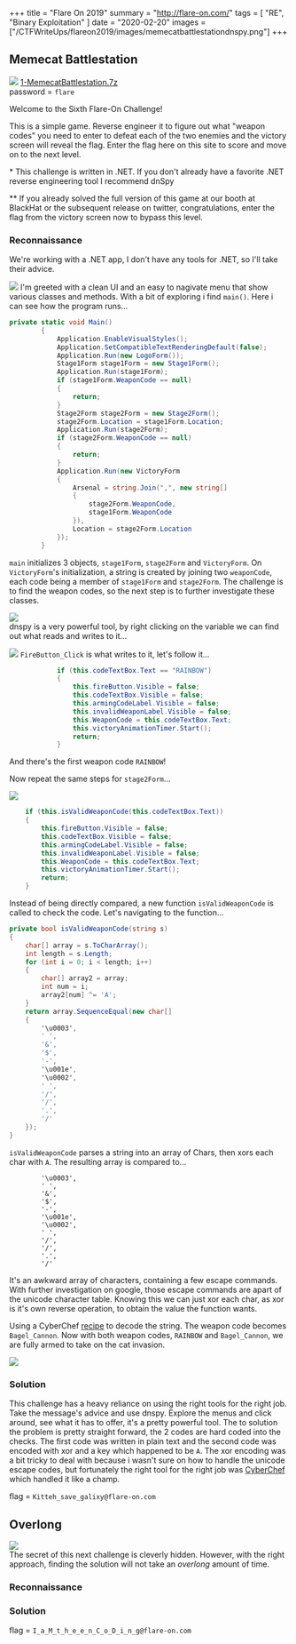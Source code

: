 +++
title = "Flare On 2019"
summary = "http://flare-on.com/"
tags = [
	"RE",
	"Binary Exploitation"
]
date = "2020-02-20"
images = ["/CTFWriteUps/flareon2019/images/memecatbattlestationdnspy.png"]
+++

## Memecat Battlestation
![](/CTFWriteUps/flareon2019/images/memecatbattlestation.png)
[1-MemecatBattlestation.7z](/CTFWriteUps/flareon2019/files/1-MemecatBattlestation.7z)  
password = `flare`

Welcome to the Sixth Flare-On Challenge! 

This is a simple game. Reverse engineer it to figure out what "weapon codes" you need to enter to defeat each of the two enemies and the victory screen will reveal the flag. Enter the flag here on this site to score and move on to the next level.

\* This challenge is written in .NET. If you don't already have a favorite .NET reverse engineering tool I recommend dnSpy

** If you already solved the full version of this game at our booth at BlackHat  or the subsequent release on twitter, congratulations, enter the flag from the victory screen now to bypass this level.

### Reconnaissance
We're working with a .NET app, I don't have any tools for .NET, so I'll take their advice.

![](/CTFWriteUps/flareon2019/images/memecatbattlestationdnspy.png)
I'm greeted with a clean UI and an easy to nagivate menu that show various classes and methods. With a bit of exploring
i find `main()`. Here i can see how the program runs...
```c#
private static void Main()
		{
			Application.EnableVisualStyles();
			Application.SetCompatibleTextRenderingDefault(false);
			Application.Run(new LogoForm());
			Stage1Form stage1Form = new Stage1Form();
			Application.Run(stage1Form);
			if (stage1Form.WeaponCode == null)
			{
				return;
			}
			Stage2Form stage2Form = new Stage2Form();
			stage2Form.Location = stage1Form.Location;
			Application.Run(stage2Form);
			if (stage2Form.WeaponCode == null)
			{
				return;
			}
			Application.Run(new VictoryForm
			{
				Arsenal = string.Join(",", new string[]
				{
					stage2Form.WeaponCode,
					stage1Form.WeaponCode
				}),
				Location = stage2Form.Location
			});
		}
```
`main` initializes 3 objects, `stage1Form`, `stage2Form` and `VictoryForm`. On `VictoryForm`'s initialization, a string is created by joining two `weaponCode`, each code being a member of `stage1Form` and `stage2Form`. The challenge is to find the weapon codes, so the next step is to further investigate these classes.

![](/CTFWriteUps/flareon2019/images/memecatbattlestationstage1form.png)  
dnspy is a very powerful tool, by right clicking on the variable we can find out what reads and writes to it...

![](/CTFWriteUps/flareon2019/images/memecatbattlestationanalyzer1.png)
`FireButton_Click` is what writes to it, let's follow it...
```c#
			if (this.codeTextBox.Text == "RAINBOW")
			{
				this.fireButton.Visible = false;
				this.codeTextBox.Visible = false;
				this.armingCodeLabel.Visible = false;
				this.invalidWeaponLabel.Visible = false;
				this.WeaponCode = this.codeTextBox.Text;
				this.victoryAnimationTimer.Start();
				return;
			}
```
And there's the first weapon code `RAINBOW`!

Now repeat the same steps for `stage2Form`...

![](/CTFWriteUps/flareon2019/images/memecatbattlestationanalyzer2.png)
```c#
	if (this.isValidWeaponCode(this.codeTextBox.Text))
	{
		this.fireButton.Visible = false;
		this.codeTextBox.Visible = false;
		this.armingCodeLabel.Visible = false;
		this.invalidWeaponLabel.Visible = false;
		this.WeaponCode = this.codeTextBox.Text;
		this.victoryAnimationTimer.Start();
		return;
	}
```
Instead of being directly compared, a new function `isValidWeaponCode` is called to check the code. Let's navigating to the
function...
```c#
private bool isValidWeaponCode(string s)
{
	char[] array = s.ToCharArray();
	int length = s.Length;
	for (int i = 0; i < length; i++)
	{
		char[] array2 = array;
		int num = i;
		array2[num] ^= 'A';
	}
	return array.SequenceEqual(new char[]
	{
		'\u0003',
		' ',
		'&',
		'$',
		'-',
		'\u001e',
		'\u0002',
		' ',
		'/',
		'/',
		'.',
		'/'
	});
}
```
`isValidWeaponCode` parses a string into an array of Chars, then xors each char with `A`. The resulting array is compared to...
```plaintext
		'\u0003',
		' ',
		'&',
		'$',
		'-',
		'\u001e',
		'\u0002',
		' ',
		'/',
		'/',
		'.',
		'/'
```
It's an awkward array of characters, containing a few escape commands. With further investigation on google, those escape commands are apart of the unicode character table. Knowing this we can just xor each char, as xor is it's own reverse operation, to obtain the value the function wants.

Using a CyberChef [recipe](https://gchq.github.io/CyberChef/#recipe=Unescape_Unicode_Characters('%5C%5Cu')Fork('%5C%5Cn','',false)XOR(%7B'option':'UTF8','string':'A'%7D,'Standard',false)&input=XHUwMDAzCiAKJgokCi0KXHUwMDFlClx1MDAwMgogCi8KLwouCi8) to decode the string. The weapon code becomes `Bagel_Cannon`.
Now with both weapon codes, `RAINBOW` and `Bagel_Cannon`, we are fully armed to take on the cat invasion.

![](/CTFWriteUps/flareon2019/images/memecatbattlestationflag.png)

### Solution
This challenge has a heavy reliance on using the right tools for the right job. Take the message's advice and use dnspy. Explore the menus and click around, see what it has to offer, it's a pretty powerful tool. The to solution the problem is pretty straight forward, the 2 codes are hard coded into the checks. The first code was written in plain text and the second code was encoded with xor and a key which happened to be `A`. The xor encoding was a bit tricky to deal with because i wasn't sure on how to handle the unicode escape codes, but fortunately the right tool for the right job was [CyberChef](https://gchq.github.io/CyberChef/) which handled it like a champ.

flag = `Kitteh_save_galixy@flare-on.com`

## Overlong
![](/CTFWriteUps/flareon2019/images/overlong.png)  
The secret of this next challenge is cleverly hidden. However, with the right approach, finding the solution will not take an *overlong* amount of time.

### Reconnaissance

### Solution
flag = `I_a_M_t_h_e_e_n_C_o_D_i_n_g@flare-on.com`